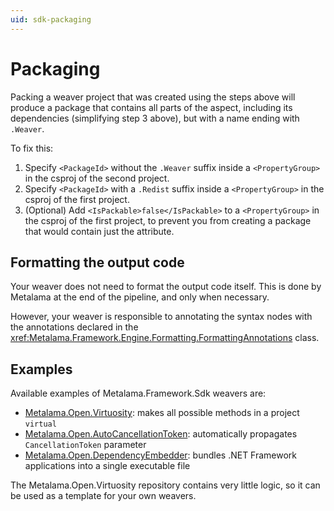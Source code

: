 ```yaml
---
uid: sdk-packaging
---
```


# Packaging


Packing a weaver project that was created using the steps above will produce a package that contains all parts of the aspect, including its dependencies (simplifying step 3 above), but with a name ending with `.Weaver`.

To fix this:

1. Specify `<PackageId>` without the `.Weaver` suffix inside a `<PropertyGroup>` in the csproj of the second project.
2. Specify `<PackageId>` with a `.Redist` suffix inside a `<PropertyGroup>` in the csproj of the first project.
3. (Optional) Add `<IsPackable>false</IsPackable>` to a `<PropertyGroup>` in the csproj of the first project, to prevent you from creating a package that would contain just the attribute.

## Formatting the output code

Your weaver does not need to format the output code itself. This is done by Metalama at the end of the pipeline, and only when necessary.

However, your weaver is responsible to annotating the syntax nodes with the annotations declared in the  <xref:Metalama.Framework.Engine.Formatting.FormattingAnnotations> class.


## Examples

Available examples of Metalama.Framework.Sdk weavers are:

* [Metalama.Open.Virtuosity](https://github.com/postsharp/Metalama.Open.Virtuosity): makes all possible methods in a project `virtual`
* [Metalama.Open.AutoCancellationToken](https://github.com/postsharp/Metalama.Open.AutoCancellationToken): automatically propagates `CancellationToken` parameter
* [Metalama.Open.DependencyEmbedder](https://github.com/postsharp/Metalama.Open.DependencyEmbedder): bundles .NET Framework applications into a single executable file

The Metalama.Open.Virtuosity repository contains very little logic, so it can be used as a template for your own weavers.
